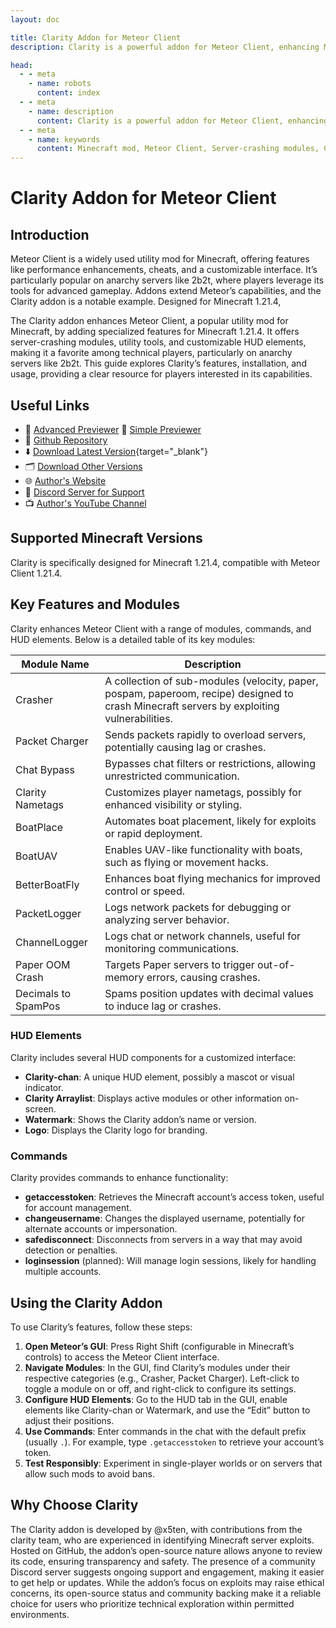 ```yaml
---
layout: doc

title: Clarity Addon for Meteor Client
description: Clarity is a powerful addon for Meteor Client, enhancing Minecraft gameplay with advanced server-crashing modules, utility features, and customizable HUD elements.

head:
  - - meta
    - name: robots
      content: index
  - - meta
    - name: description
      content: Clarity is a powerful addon for Meteor Client, enhancing Minecraft gameplay with advanced server-crashing modules, utility features, and customizable HUD elements.
  - - meta
    - name: keywords
      content: Minecraft mod, Meteor Client, Server-crashing modules, Clarity addon, Anarchy servers
---
```

# Clarity Addon for Meteor Client

## Introduction

Meteor Client is a widely used utility mod for Minecraft, offering features like performance enhancements, cheats, and a customizable interface. It’s particularly popular on anarchy servers like 2b2t, where players leverage its tools for advanced gameplay. Addons extend Meteor’s capabilities, and the Clarity addon is a notable example. Designed for Minecraft 1.21.4, 

The Clarity addon enhances Meteor Client, a popular utility mod for Minecraft, by adding specialized features for Minecraft 1.21.4. It offers server-crashing modules, utility tools, and customizable HUD elements, making it a favorite among technical players, particularly on anarchy servers like 2b2t. This guide explores Clarity’s features, installation, and usage, providing a clear resource for players interested in its capabilities.

## Useful Links

* 🔗 [Advanced Previewer](/en/meteor/preview/?ck-clarity/addon/tree/main/src/main/java/com/x310/clarity/modules) 🔗  [Simple Previewer](/en/meteor/preview/simple.html?ck-clarity/addon/tree/main/src/main/java/com/x310/clarity/modules)
* 🔗 [Github Repository](https://github.com/ck-clarity/addon/)
* ⬇️ [Download Latest Version](/en/download/?ck-clarity/addon/){target="_blank"}
* 🗂️ [Download Other Versions](https://github.com/ck-clarity/addon//tags)
* 🌐 [Author's Website](https://clarity.gay/)
* 💬 [Discord Server for Support](https://discord.gg/JKDKbfc5mu)
* 📺 [Author's YouTube Channel](https://www.youtube.com/@x3ten)

## Supported Minecraft Versions

Clarity is specifically designed for Minecraft 1.21.4, compatible with Meteor Client 1.21.4.

## Key Features and Modules

Clarity enhances Meteor Client with a range of modules, commands, and HUD elements. Below is a detailed table of its key modules:

| Module Name       | Description                                                                 |
|-------------------|-----------------------------------------------------------------------------|
| Crasher           | A collection of sub-modules (velocity, paper, pospam, paperoom, recipe) designed to crash Minecraft servers by exploiting vulnerabilities. |
| Packet Charger    | Sends packets rapidly to overload servers, potentially causing lag or crashes. |
| Chat Bypass       | Bypasses chat filters or restrictions, allowing unrestricted communication. |
| Clarity Nametags  | Customizes player nametags, possibly for enhanced visibility or styling.    |
| BoatPlace         | Automates boat placement, likely for exploits or rapid deployment.         |
| BoatUAV           | Enables UAV-like functionality with boats, such as flying or movement hacks.|
| BetterBoatFly     | Enhances boat flying mechanics for improved control or speed.               |
| PacketLogger      | Logs network packets for debugging or analyzing server behavior.            |
| ChannelLogger     | Logs chat or network channels, useful for monitoring communications.        |
| Paper OOM Crash   | Targets Paper servers to trigger out-of-memory errors, causing crashes.     |
| Decimals to SpamPos | Spams position updates with decimal values to induce lag or crashes.        |

### HUD Elements
Clarity includes several HUD components for a customized interface:

- **Clarity-chan**: A unique HUD element, possibly a mascot or visual indicator.
- **Clarity Arraylist**: Displays active modules or other information on-screen.
- **Watermark**: Shows the Clarity addon’s name or version.
- **Logo**: Displays the Clarity logo for branding.

### Commands
Clarity provides commands to enhance functionality:

- **getaccesstoken**: Retrieves the Minecraft account’s access token, useful for account management.
- **changeusername**: Changes the displayed username, potentially for alternate accounts or impersonation.
- **safedisconnect**: Disconnects from servers in a way that may avoid detection or penalties.
- **loginsession** (planned): Will manage login sessions, likely for handling multiple accounts.

## Using the Clarity Addon

To use Clarity’s features, follow these steps:

1. **Open Meteor’s GUI**: Press Right Shift (configurable in Minecraft’s controls) to access the Meteor Client interface.
2. **Navigate Modules**: In the GUI, find Clarity’s modules under their respective categories (e.g., Crasher, Packet Charger). Left-click to toggle a module on or off, and right-click to configure its settings.
3. **Configure HUD Elements**: Go to the HUD tab in the GUI, enable elements like Clarity-chan or Watermark, and use the “Edit” button to adjust their positions.
4. **Use Commands**: Enter commands in the chat with the default prefix (usually `.`). For example, type `.getaccesstoken` to retrieve your account’s token.
5. **Test Responsibly**: Experiment in single-player worlds or on servers that allow such mods to avoid bans.

## Why Choose Clarity

The Clarity addon is developed by @x5ten, with contributions from the clarity team, who are experienced in identifying Minecraft server exploits. Hosted on GitHub, the addon’s open-source nature allows anyone to review its code, ensuring transparency and safety. The presence of a community Discord server suggests ongoing support and engagement, making it easier to get help or updates. While the addon’s focus on exploits may raise ethical concerns, its open-source status and community backing make it a reliable choice for users who prioritize technical exploration within permitted environments.